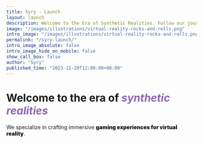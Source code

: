 ```yaml
---
title: Syry - Launch
layout: launch
description: Welcome to the Era of Synthetic Realities. Follow our journey into virtual insanity while we build a future where education and gaming are fully immersive.
image: "/images/illustrations/virtual-reality-rocks-and-rolls.png"
intro_image: "/images/illustrations/virtual-reality-rocks-and-rolls.png"
permalink: "/syry-launch/"
intro_image_absolute: false
intro_image_hide_on_mobile: false
show_call_box: false
author: "Syry"
published_time: "2023-11-20T12:00:00+00:00"
---
```


# Welcome to the era of *<span style="color:#9065b0">synthetic realities</span>*

We specialize in crafting immersive <strong style="font-weight: 900;">gaming experiences for virtual reality</strong>.

